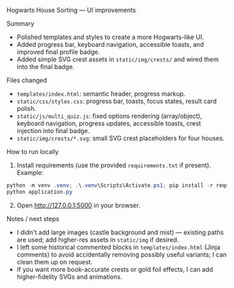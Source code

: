 Hogwarts House Sorting — UI improvements

Summary
- Polished templates and styles to create a more Hogwarts-like UI.
- Added progress bar, keyboard navigation, accessible toasts, and improved final profile badge.
- Added simple SVG crest assets in `static/img/crests/` and wired them into the final badge.

Files changed
- `templates/index.html`: semantic header, progress markup.
- `static/css/styles.css`: progress bar, toasts, focus states, result card polish.
- `static/js/multi_quiz.js`: fixed options rendering (array/object), keyboard navigation, progress updates, accessible toasts, crest injection into final badge.
- `static/img/crests/*.svg`: small SVG crest placeholders for four houses.

How to run locally
1. Install requirements (use the provided `requirements.txt` if present). Example:

```powershell
python -m venv .venv; .\.venv\Scripts\Activate.ps1; pip install -r requirements.txt
python application.py
```

2. Open http://127.0.0.1:5000 in your browser.

Notes / next steps
- I didn't add large images (castle background and mist) — existing paths are used; add higher-res assets in `static/img` if desired.
- I left some historical commented blocks in `templates/index.html` (Jinja comments) to avoid accidentally removing possibly useful variants; I can clean them up on request.
- If you want more book-accurate crests or gold foil effects, I can add higher-fidelity SVGs and animations.
